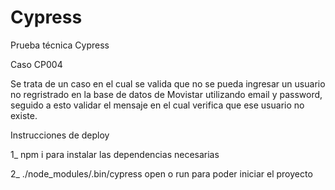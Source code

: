 # Cypress
Prueba técnica Cypress

Caso CP004

Se trata de un caso en el cual se valida que no se pueda ingresar un usuario no regristrado en la base de datos de Movistar utilizando email y password, seguido a esto validar el mensaje en el cual verifica que ese usuario no existe.

Instrucciones de deploy

1_ npm i para instalar las dependencias necesarias

2_ ./node_modules/.bin/cypress open o run para poder iniciar el proyecto
